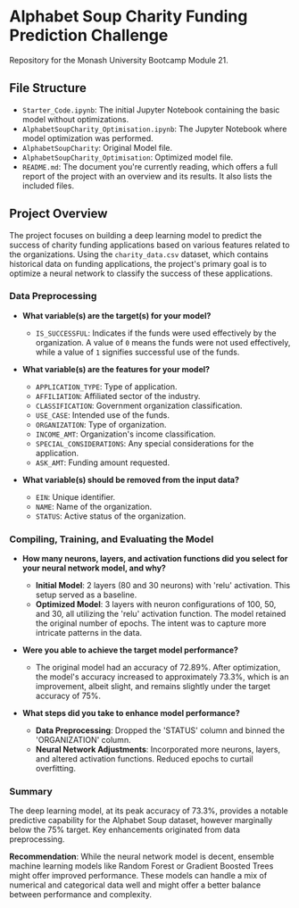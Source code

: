 # Alphabet Soup Charity Funding Prediction Challenge

Repository for the Monash University Bootcamp Module 21.

## File Structure

- `Starter_Code.ipynb`: The initial Jupyter Notebook containing the basic model without optimizations.
- `AlphabetSoupCharity_Optimisation.ipynb`: The Jupyter Notebook where model optimization was performed.
- `AlphabetSoupCharity`: Original Model file.
- `AlphabetSoupCharity_Optimisation`: Optimized model file.
- `README.md`: The document you're currently reading, which offers a full report of the project with an overview and its results. It also lists the included files.

## Project Overview

The project focuses on building a deep learning model to predict the success of charity funding applications based on various features related to the organizations. Using the `charity_data.csv` dataset, which contains historical data on funding applications, the project's primary goal is to optimize a neural network to classify the success of these applications.

### Data Preprocessing

- **What variable(s) are the target(s) for your model?**
  - `IS_SUCCESSFUL`: Indicates if the funds were used effectively by the organization. A value of `0` means the funds were not used effectively, while a value of `1` signifies successful use of the funds.

- **What variable(s) are the features for your model?**
  - `APPLICATION_TYPE`: Type of application.
  - `AFFILIATION`: Affiliated sector of the industry.
  - `CLASSIFICATION`: Government organization classification.
  - `USE_CASE`: Intended use of the funds.
  - `ORGANIZATION`: Type of organization.
  - `INCOME_AMT`: Organization's income classification.
  - `SPECIAL_CONSIDERATIONS`: Any special considerations for the application.
  - `ASK_AMT`: Funding amount requested.

- **What variable(s) should be removed from the input data?**
  - `EIN`: Unique identifier.
  - `NAME`: Name of the organization.
  - `STATUS`: Active status of the organization.

### Compiling, Training, and Evaluating the Model

- **How many neurons, layers, and activation functions did you select for your neural network model, and why?**
  - **Initial Model**: 2 layers (80 and 30 neurons) with 'relu' activation. This setup served as a baseline.
  - **Optimized Model**: 3 layers with neuron configurations of 100, 50, and 30, all utilizing the 'relu' activation function. The model retained the original number of epochs. The intent was to capture more intricate patterns in the data.

- **Were you able to achieve the target model performance?**
  - The original model had an accuracy of 72.89%. After optimization, the model's accuracy increased to approximately 73.3%, which is an improvement, albeit slight, and remains slightly under the target accuracy of 75%.

- **What steps did you take to enhance model performance?**
  - **Data Preprocessing**: Dropped the 'STATUS' column and binned the 'ORGANIZATION' column.
  - **Neural Network Adjustments**: Incorporated more neurons, layers, and altered activation functions. Reduced epochs to curtail overfitting.

### Summary

The deep learning model, at its peak accuracy of 73.3%, provides a notable predictive capability for the Alphabet Soup dataset, however marginally below the 75% target. Key enhancements originated from data preprocessing.

**Recommendation**: While the neural network model is decent, ensemble machine learning models like Random Forest or Gradient Boosted Trees might offer improved performance. These models can handle a mix of numerical and categorical data well and might offer a better balance between performance and complexity.
